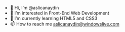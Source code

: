 - 👋 Hi, I’m @aslicanaydin
- 👀 I’m interested in Front-End Web Development
- 🌱 I’m currently learning HTML5 and CSS3
- 📫 How to reach me aslicanaydin@windowslive.com

<!---
aslicanaydin/aslicanaydin is a ✨ special ✨ repository because its `README.md` (this file) appears on your GitHub profile.
You can click the Preview link to take a look at your changes.
--->
